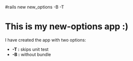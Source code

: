 #rails new new_options  -B -T

# This is my new-options app :)

I have created the app with two options:
* **-T :** skips unit test
* **-B :** without bundle 
